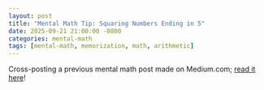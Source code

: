 ```yaml
---
layout: post
title: "Mental Math Tip: Squaring Numbers Ending in 5"
date: 2025-09-21 21:00:00 -0800
categories: mental-math
tags: [mental-math, memorization, math, arithmetic]
---
```


Cross-posting a previous mental math post made on Medium.com; [read it here](https://medium.com/@ariessunfeld/mental-math-tip-squaring-numbers-ending-in-5-33290c73d004)!